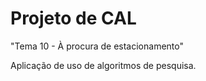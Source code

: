 # Projeto de CAL

"Tema 10 - À procura de estacionamento"

Aplicação de uso de algoritmos de pesquisa.
